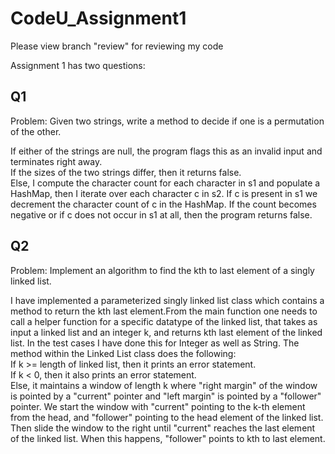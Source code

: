 # CodeU_Assignment1
Please view branch "review" for reviewing my code

Assignment 1 has two questions:
## Q1
Problem: Given two strings, write a method to decide if one is a permutation of the other. 

If either of the strings are null, the program flags this as an invalid input and terminates right away.  
If the sizes of the two strings differ, then it returns false.  
Else, I compute the character count for each character in s1 and populate a HashMap, then I iterate over each character c in s2. If c is present in s1 we decrement the character count of c in the HashMap. If the count becomes negative or if c does not occur in s1 at all, then the program returns false.

## Q2 
Problem: Implement an algorithm to find the kth to last element of a singly linked list.

I have implemented a parameterized singly linked list class which contains a method to return the kth last element.From the main function one needs to call a helper function for a specific datatype of the linked list, that takes as input a linked list and an integer k, and returns kth last element of the linked list. In the test cases I have done this for Integer as well as String. The method within the Linked List class does the following:  
If k >= length of linked list, then it prints an error statement.  
If k < 0, then it also prints an error statement.  
Else, it maintains a window of length k where "right margin" of the window is pointed by a "current" pointer and "left margin" is pointed by a "follower" pointer. We start the window with "current" pointing to the k-th element from the head, and "follower" pointing to the head element of the linked list. Then slide the window to the right until "current" reaches the last element of the linked list. When this happens, "follower" points to kth to last element.
